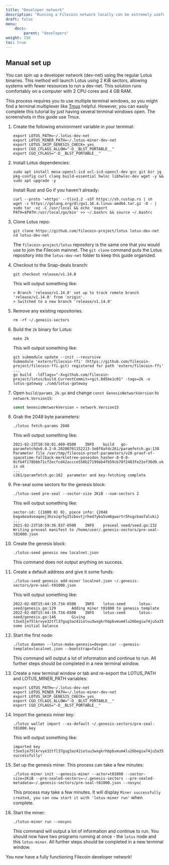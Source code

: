 ```yaml
---
title: "Developer network"
description: "Running a Filecoin network locally can be extremely useful for developers wanting to build and test their applications. This page provides guidance on different methods to run a Filecoin network locally."
draft: false
menu:
    docs:
        parent: "developers"
weight: 310
toc: true
---
```


## Manual set up

You can spin up a developer network (dev-net) using the regular Lotus binaries. This method will launch Lotus using 2 KiB sectors, allowing systems with fewer resources to run a dev-net. This solution runs comfortably on a computer with 2 CPU cores and 4 GB RAM.

This process requires you to use multiple terminal windows, so you might find a terminal multiplexer like [Tmux](https://github.com/tmux/tmux) helpful. However, you can easily complete this tutorial by just having several terminal windows open. The screenshots in this guide use Tmux.

1. Create the following environment variable in your terminal:

    ```shell
    export LOTUS_PATH=~/.lotus-dev-net
    export LOTUS_MINER_PATH=~/.lotus-miner-dev-net
    export LOTUS_SKIP_GENESIS_CHECK=_yes_
    export CGO_CFLAGS_ALLOW="-D__BLST_PORTABLE__"
    export CGO_CFLAGS="-D__BLST_PORTABLE__"
    ```

1. Install Lotus dependencies:

    ```shell
    sudo apt install mesa-opencl-icd ocl-icd-opencl-dev gcc git bzr jq pkg-config curl clang build-essential hwloc libhwloc-dev wget -y && sudo apt upgrade -y
    ```
    
    Install Rust and Go if you haven't already:

    ```shell
    curl --proto '=https' --tlsv1.2 -sSf https://sh.rustup.rs | sh
    wget -c https://golang.org/dl/go1.16.4.linux-amd64.tar.gz -O - | sudo tar -xz -C /usr/local && echo 'export PATH=$PATH:/usr/local/go/bin' >> ~/.bashrc && source ~/.bashrc
    ```

1. Clone Lotus repo:

    ```shell
    git clone https://github.com/filecoin-project/lotus lotus-dev-net
    cd lotus-dev-net
    ```

    The `filecoin-project/lotus` repository is the same one that you would use to join the Filecoin mainnet. The `git clone` command puts the Lotus repository into the `lotus-dev-net` folder to keep this guide organized.

1. Checkout to the Snap-deals branch:

    ```shell
    git checkout release/v1.14.0
    ```

    This will output something like:

    ```plaintext
    > Branch 'release/v1.14.0' set up to track remote branch 'release/v1.14.0' from 'origin'.
    > Switched to a new branch 'release/v1.14.0'
    ```

1. Remove any existing repositories.

    <!-- TODO: test if this section is necessary. -->

    ```shell
    rm -rf ~/.genesis-sectors
    ```

1. Build the `2k` binary for Lotus:

    ```shell
    make 2k
    ```

    This will output something like:

    ```plaintext
    git submodule update --init --recursive
    Submodule 'extern/filecoin-ffi' (https://github.com/filecoin-project/filecoin-ffi.git) registered for path 'extern/filecoin-ffi'
    ...
    go build  -ldflags="-X=github.com/filecoin-project/lotus/build.CurrentCommit=+git.8d5be1c01" -tags=2k -o lotus-gateway ./cmd/lotus-gateway
    ```

1. Open `build/params_2k.go` and change `const GenesisNetworkVersion` to `network.Version15`:

    ```go
    const GenesisNetworkVersion = network.Version15
    ```

1. Grab the 2048 byte parameters:

    ```shell
    ./lotus fetch-params 2048
    ```

    This will output something like:

    ```plaintext
    2021-02-23T10:58:01.469-0500    INFO    build   go-paramfetch@v0.0.2-0.20200701152213-3e0f0afdc261/paramfetch.go:138  Parameter file /var/tmp/filecoin-proof-parameters/v28-proof-of-spacetime-fallback-merkletree-poseidon_hasher-8-0-0-0cfb4f178bbb71cf2ecfcd42accce558b27199ab4fb59cb78f2483fe21ef36d9.vk is ok
    ...
    c261/paramfetch.go:162  parameter and key-fetching complete
    ```

1. Pre-seal some sectors for the genesis block:

    ```shell
    ./lotus-seed pre-seal --sector-size 2KiB --num-sectors 2
    ```

    This will output something like:

    ```plaintext
    sector-id: {{1000 0} 0}, piece info: {2048 baga6ea4seaqoej3hzxzqr5y25ibovtjrhed7yba5vm6gwartr5hsgcbao7aluki}
    ...
    2021-02-23T10:59:36.937-0500    INFO    preseal seed/seed.go:232        Writing preseal manifest to /home/user/.genesis-sectors/pre-seal-t01000.json
    ```

1. Create the genesis block:

    ```shell
    ./lotus-seed genesis new localnet.json
    ```

    This command does not output anything on success.

1. Create a default address and give it some funds:

    ```shell
    ./lotus-seed genesis add-miner localnet.json ~/.genesis-sectors/pre-seal-t01000.json
    ```

    This will output something like:

    ```plaintext
    2022-02-08T15:44:19.734-0500    INFO    lotus-seed      lotus-seed/genesis.go:129       Adding miner t01000 to genesis template
    2022-02-08T15:44:19.734-0500    INFO    lotus-seed      lotus-seed/genesis.go:146       Giving t3xe5je75lkrvye32tfl37gug3az42iotuu3wxgkrhbpbvmum4lu26begiw74ju5a35nveqaw4ywdibj4y6kxq some initial balance
    ```

1. Start the first node:

    ```shell
    ./lotus daemon --lotus-make-genesis=devgen.car --genesis-template=localnet.json --bootstrap=false
    ```

    This command will output a lot of information and continue to run. All further steps should be completed in a new terminal window.

1. Create a new terminal window or tab and re-export the LOTUS_PATH and LOTUS_MINER_PATH variables:

    ```shell
    export LOTUS_PATH=~/.lotus-dev-net
    export LOTUS_MINER_PATH=~/.lotus-miner-dev-net
    export LOTUS_SKIP_GENESIS_CHECK=_yes_
    export CGO_CFLAGS_ALLOW="-D__BLST_PORTABLE__"
    export CGO_CFLAGS="-D__BLST_PORTABLE__"
    ```

1. Import the genesis miner key:

    ```shell
    ./lotus wallet import --as-default ~/.genesis-sectors/pre-seal-t01000.key
    ```

    This will output something like:

    ```plaintext
    imported key t3xe5je75lkrvye32tfl37gug3az42iotuu3wxgkrhbpbvmum4lu26begiw74ju5a35nveqaw4ywdibj4y6kxq successfully!
    ```

1. Set up the genesis miner. This process can take a few minutes:

    ```shell
    ./lotus-miner init --genesis-miner --actor=t01000 --sector-size=2KiB --pre-sealed-sectors=~/.genesis-sectors --pre-sealed-metadata=~/.genesis-sectors/pre-seal-t01000.json --nosync
    ```

    This process may take a few minutes. It will display `Miner successfully created, you can now start it with 'lotus-miner run'` when complete.

1. Start the miner:

    ```shell
    ./lotus-miner run --nosync
    ```

    This command will output a lot of information and continue to run. You should now have two programs running at once - the `lotus` node and this `lotus-miner`. All further steps should be completed in a new terminal window.

You now have a fully functioning Filecoin developer network!

<!-- =============================

I'm not sure if these steps are necessary... 

1. Build the dev-net:

    ```shell
    make debug
    sudo make install
    ```

    You may get the following errors, but you can safely ignore them:

    ```shell
    > bash: go: command not found
    > expr: syntax error: unexpected argument ‘1016000’
    ```

1. Create `~/.lotusminer/config.toml` and paste in this code:

    ```toml
    [API]
    [Backup]
    [Libp2p]
    [Pubsub]
    [Subsystems]
    [Dealmaking]
      ExpectedSealDuration = "0m0s"
      PublishMsgPeriod = "0h0m0s"
      MaxDealsPerPublishMsg = 1
      StartEpochSealingBuffer = 0
      [Dealmaking.RetrievalPricing]
        [Dealmaking.RetrievalPricing.Default]
        [Dealmaking.RetrievalPricing.External]
    [Sealing]
      MaxWaitDealsSectors = 2
      MaxSealingSectorsForDeals = 2
      BatchPreCommits = false
      AggregateCommits = false
    [Storage]
    [Fees]
      [Fees.MaxPreCommitBatchGasFee]
      [Fees.MaxCommitBatchGasFee]
    [Addresses]
    [DAGStore]
    ```

1. Set up the _genesis_ block of your local dev-net:

    ```shell
    ./lotus-seed pre-seal --sector-size 2KiB --num-sectors 2 
    ./lotus-seed genesis new localnet.json ./lotus-seed genesis add-miner localnet.json ~/.genesis-sectors/pre-seal-t01000.json 
    ```

1. Start the Lotus daemon:

    ```shell
    ./lotus daemon --lotus-make-genesis=devgen.car --genesis-template=localnet.json --bootstrap=false
    ```

    Leave this terminal window running.

1. In a new terminal window, initialize a devnet with wallets, presealed sectors and miner:

    ```shell
    ./lotus wallet import --as-default ~/.genesis-sectors/pre-seal-t01000.key 
    ./lotus-miner init --genesis-miner --actor=t01000 --sector-size=2KiB --pre-sealed-sectors=~/.genesis-sectors --pre-sealed-metadata=~/.genesis-sectors/pre-seal-t01000.json --nosync
    ```

1. Start the miner:

    ```shell
    ./lotus-miner run --nosync
    ```

============================= -->
